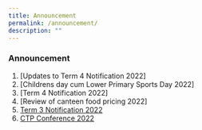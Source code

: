 ```yaml
---
title: Announcement
permalink: /announcement/
description: ""
---
```

### Announcement

1. [Updates to Term 4 Notification 2022]
2. [Childrens day cum Lower Primary Sports Day 2022]
3. [Term 4 Notification 2022]
4. [Review of canteen food pricing 2022]
5. [Term 3 Notification 2022](/files/2022%20Term%203%20Parent%20Notification%202022%20FINAL.pdf)
6. [CTP Conference 2022](/files/CTP%20Conference%202022.pdf)

